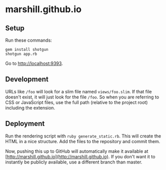 marshill.github.io
==================

## Setup

Run these commands:

    gem install shotgun
    shotgun app.rb

Go to [http://localhost:9393](http://localhost:9393).

## Development

URLs like `/foo` will look for a slim file named `views/foo.slim`. If that file
doesn't exist, it will just look for the file `/foo`. So when you are referring
to CSS or JavaScript files, use the full path (relative to the project root) including the
extension.

## Deployment

Run the rendering script with `ruby generate_static.rb`. This will create the
HTML in a nice structure. Add the files to the repository and commit them.

Now, pushing this up to GitHub will automatically make it available at
[http://marshill.github.io](http://marshill.github.io).
If you don't want it to instantly be publicly available, use a different branch
than master.

